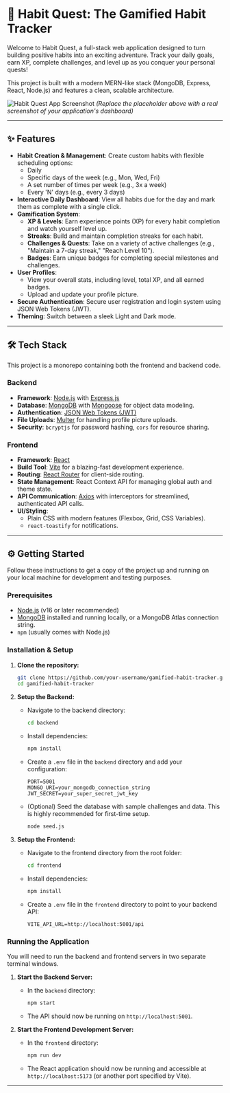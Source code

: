 # 🚀 Habit Quest: The Gamified Habit Tracker

Welcome to Habit Quest, a full-stack web application designed to turn building positive habits into an exciting adventure. Track your daily goals, earn XP, complete challenges, and level up as you conquer your personal quests!

This project is built with a modern MERN-like stack (MongoDB, Express, React, Node.js) and features a clean, scalable architecture.

![Habit Quest App Screenshot](https://via.placeholder.com/800x450.png?text=Add+A+Screenshot+Of+Your+App+Here!)
*(Replace the placeholder above with a real screenshot of your application's dashboard)*

---

## ✨ Features

*   **Habit Creation & Management**: Create custom habits with flexible scheduling options:
    *   Daily
    *   Specific days of the week (e.g., Mon, Wed, Fri)
    *   A set number of times per week (e.g., 3x a week)
    *   Every 'N' days (e.g., every 3 days)
*   **Interactive Daily Dashboard**: View all habits due for the day and mark them as complete with a single click.
*   **Gamification System**:
    *   **XP & Levels**: Earn experience points (XP) for every habit completion and watch yourself level up.
    *   **Streaks**: Build and maintain completion streaks for each habit.
    *   **Challenges & Quests**: Take on a variety of active challenges (e.g., "Maintain a 7-day streak," "Reach Level 10").
    *   **Badges**: Earn unique badges for completing special milestones and challenges.
*   **User Profiles**:
    *   View your overall stats, including level, total XP, and all earned badges.
    *   Upload and update your profile picture.
*   **Secure Authentication**: Secure user registration and login system using JSON Web Tokens (JWT).
*   **Theming**: Switch between a sleek Light and Dark mode.

---

## 🛠️ Tech Stack

This project is a monorepo containing both the frontend and backend code.

### Backend

*   **Framework**: [Node.js](https://nodejs.org/) with [Express.js](https://expressjs.com/)
*   **Database**: [MongoDB](https://www.mongodb.com/) with [Mongoose](https://mongoosejs.com/) for object data modeling.
*   **Authentication**: [JSON Web Tokens (JWT)](https://jwt.io/)
*   **File Uploads**: [Multer](https://github.com/expressjs/multer) for handling profile picture uploads.
*   **Security**: `bcryptjs` for password hashing, `cors` for resource sharing.

### Frontend

*   **Framework**: [React](https://reactjs.org/)
*   **Build Tool**: [Vite](https://vitejs.dev/) for a blazing-fast development experience.
*   **Routing**: [React Router](https://reactrouter.com/) for client-side routing.
*   **State Management**: React Context API for managing global auth and theme state.
*   **API Communication**: [Axios](https://axios-http.com/) with interceptors for streamlined, authenticated API calls.
*   **UI/Styling**:
    *   Plain CSS with modern features (Flexbox, Grid, CSS Variables).
    *   `react-toastify` for notifications.

---

## ⚙️ Getting Started

Follow these instructions to get a copy of the project up and running on your local machine for development and testing purposes.

### Prerequisites

*   [Node.js](https://nodejs.org/en/download/) (v16 or later recommended)
*   [MongoDB](https://www.mongodb.com/try/download/community) installed and running locally, or a MongoDB Atlas connection string.
*   `npm` (usually comes with Node.js)

### Installation & Setup

1.  **Clone the repository:**
    ```bash
    git clone https://github.com/your-username/gamified-habit-tracker.git
    cd gamified-habit-tracker
    ```

2.  **Setup the Backend:**
    *   Navigate to the backend directory:
        ```bash
        cd backend
        ```
    *   Install dependencies:
        ```bash
        npm install
        ```
    *   Create a `.env` file in the `backend` directory and add your configuration:
        ```env
        PORT=5001
        MONGO_URI=your_mongodb_connection_string
        JWT_SECRET=your_super_secret_jwt_key
        ```
    *   (Optional) Seed the database with sample challenges and data. This is highly recommended for first-time setup.
        ```bash
        node seed.js
        ```

3.  **Setup the Frontend:**
    *   Navigate to the frontend directory from the root folder:
        ```bash
        cd frontend
        ```
    *   Install dependencies:
        ```bash
        npm install
        ```
    *   Create a `.env` file in the `frontend` directory to point to your backend API:
        ```env
        VITE_API_URL=http://localhost:5001/api
        ```

### Running the Application

You will need to run the backend and frontend servers in two separate terminal windows.

1.  **Start the Backend Server:**
    *   In the `backend` directory:
        ```bash
        npm start
        ```
    *   The API should now be running on `http://localhost:5001`.

2.  **Start the Frontend Development Server:**
    *   In the `frontend` directory:
        ```bash
        npm run dev
        ```
    *   The React application should now be running and accessible at `http://localhost:5173` (or another port specified by Vite).

---
